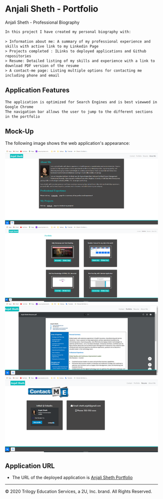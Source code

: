 # Anjali Sheth - Portfolio
Anjali Sheth - Professional Biography

```
In this project I have created my personal biography with:

> Information about me: A summary of my professional experience and skills with active link to my Linkedin Page
> Projects completed : ILinks to deployed applications and Github repositories
> Resume: Detailed listing of my skills and experience with a link to download PDF version of the resume
> A contact-me page: Listing multiple options for contacting me including phone and email

```

## Application Features

```
The application is optimized for Search Engines and is best viewwed in Google Chrome
The navigation bar allows the user to jump to the different sections in the portfolio

```
## Mock-Up

The following image shows the web application's appearance:

![About-Me](https://github.com/asheth22/AnjaliSheth_Portfolio/blob/main/assets/images/About-Me.png)
![Project-Portfolio](https://github.com/asheth22/AnjaliSheth_Portfolio/blob/main/assets/images/portfolio-projects.png)
![Resume](https://github.com/asheth22/AnjaliSheth_Portfolio/blob/main/assets/images/resume.png)
![Contact-Me](https://github.com/asheth22/AnjaliSheth_Portfolio/blob/main/assets/images/contact.png)

## Application URL

* The URL of the deployed application is [Anjali Sheth Portfolio](https://asheth22.github.io/AnjaliSheth_Portfolio/.)

- - -
© 2020 Trilogy Education Services, a 2U, Inc. brand. All Rights Reserved.
